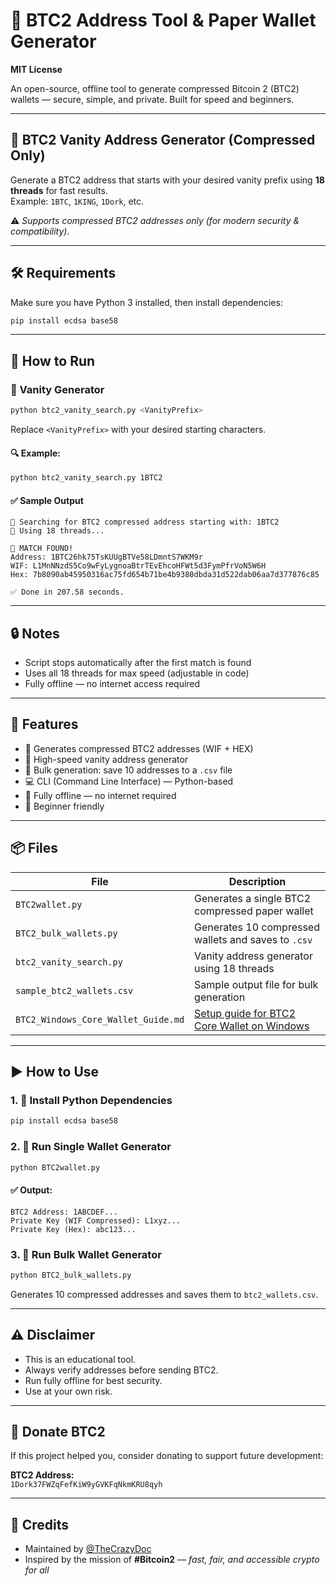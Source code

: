 # 🔐 BTC2 Address Tool & Paper Wallet Generator
**MIT License**

An open-source, offline tool to generate compressed Bitcoin 2 (BTC2) wallets — secure, simple, and private. Built for speed and beginners.

---

## 🎯 BTC2 Vanity Address Generator (Compressed Only)

Generate a BTC2 address that starts with your desired vanity prefix using **18 threads** for fast results.  
Example: `1BTC`, `1KING`, `1Dork`, etc.

⚠️ *Supports compressed BTC2 addresses only (for modern security & compatibility).*

---

## 🛠 Requirements

Make sure you have Python 3 installed, then install dependencies:

```bash
pip install ecdsa base58
```

---

## 🚀 How to Run

### 🧪 Vanity Generator

```bash
python btc2_vanity_search.py <VanityPrefix>
```

Replace `<VanityPrefix>` with your desired starting characters.

#### 🔍 Example:

```bash
python btc2_vanity_search.py 1BTC2
```

#### ✅ Sample Output

```
🚀 Searching for BTC2 compressed address starting with: 1BTC2
🧵 Using 18 threads...

🎯 MATCH FOUND!
Address: 1BTC26hk75TsKUUgBTVe58LDmntS7WKM9r
WIF: L1MnNNzdS5Co9wFyLygnoaBtrTEvEhcoHFWt5d3FymPfrVoN5W6H
Hex: 7b8090ab45950316ac75fd654b71be4b9380dbda31d522dab06aa7d377876c85

✅ Done in 207.58 seconds.
```

---

## 🔒 Notes

- Script stops automatically after the first match is found  
- Uses all 18 threads for max speed (adjustable in code)  
- Fully offline — no internet access required  

---

## 🧰 Features

- 🔑 Generates compressed BTC2 addresses (WIF + HEX)  
- 🎯 High-speed vanity address generator  
- 📄 Bulk generation: save 10 addresses to a `.csv` file  
- 💻 CLI (Command Line Interface) — Python-based  
- 💯 Fully offline — no internet required  
- 🧠 Beginner friendly  

---

## 📦 Files

| File                          | Description                                                        |
|-------------------------------|--------------------------------------------------------------------|
| `BTC2wallet.py`               | Generates a single BTC2 compressed paper wallet                    |
| `BTC2_bulk_wallets.py`        | Generates 10 compressed wallets and saves to `.csv`                |
| `btc2_vanity_search.py`       | Vanity address generator using 18 threads                          |
| `sample_btc2_wallets.csv`     | Sample output file for bulk generation                             |
| `BTC2_Windows_Core_Wallet_Guide.md` | [Setup guide for BTC2 Core Wallet on Windows](./BTC2_Windows_Core_Wallet_Guide.md) |

---

## ▶️ How to Use

### 1. 🐍 Install Python Dependencies

```bash
pip install ecdsa base58
```

### 2. 🔐 Run Single Wallet Generator

```bash
python BTC2wallet.py
```

#### ✅ Output:

```
BTC2 Address: 1ABCDEF...
Private Key (WIF Compressed): L1xyz...
Private Key (Hex): abc123...
```

### 3. 📁 Run Bulk Wallet Generator

```bash
python BTC2_bulk_wallets.py
```

Generates 10 compressed addresses and saves them to `btc2_wallets.csv`.

---

## ⚠️ Disclaimer

- This is an educational tool.  
- Always verify addresses before sending BTC2.  
- Run fully offline for best security.  
- Use at your own risk.  

---

## 💸 Donate BTC2

If this project helped you, consider donating to support future development:

**BTC2 Address:**  
`1Dork37FWZqFefKiW9yGVKFqNkmKRU8qyh`

---

## 🙌 Credits

- Maintained by [@TheCrazyDoc](https://github.com/TheCrazyDoc)  
- Inspired by the mission of **#Bitcoin2** — *fast, fair, and accessible crypto for all*

